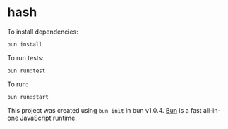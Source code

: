 # hash

To install dependencies:

```bash
bun install
```

To run tests:

```bash
bun run:test
```

To run:

```bash
bun run:start
```

This project was created using `bun init` in bun v1.0.4. [Bun](https://bun.sh) is a fast all-in-one JavaScript runtime.
